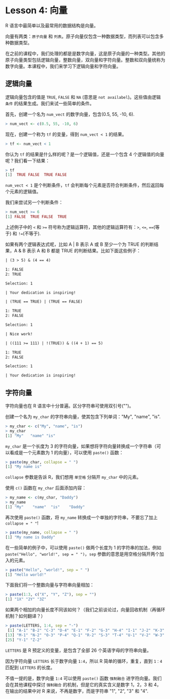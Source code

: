 # Lesson 4: 向量
R 语言中最简单以及最常用的数据结构是向量。

向量有两类：`原子向量` 和 `列表`。原子向量仅包含一种数据类型，而列表可以包含多种数据类型。

在之前的课程中，我们处理的都是是数字向量，这是原子向量的一种类型。其他的原子向量类型包括逻辑向量，整数向量，双向量和字符向量。整数和双向量统称为数字向量。本课程中，我们来学习下逻辑向量和字符向量。

## 逻辑向量
逻辑向量包含的值是 `TRUE`, `FALSE` 和 `NA` (意思是 `not availabel`)。这些值由逻辑 `条件` 的结果生成。我们来试一些简单的条件。

首先，创建一个名为 `num_vect` 的数字向量，包含(0.5, 55, -10, 6).
~~~r
> num_vect <- c(0.5, 55, -10, 6)
~~~
现在，创建一个称为 `tf` 的变量，得到 `num_vect < 1` 的结果。
~~~r
> tf <- num_vect < 1
~~~
你认为 `tf` 的结果是什么样的呢？是一个逻辑值，还是一个包含 4 个逻辑值的向量呢？我们看一下结果：
~~~r
> tf
[1]  TRUE FALSE  TRUE FALSE
~~~
`num_vect < 1` 是个判断条件，`tf` 会判断每个元素是否符合判断条件，然后返回每个元素的逻辑值。

我们来尝试另一个判断条件：
~~~r
> num_vect >= 6
[1] FALSE  TRUE FALSE  TRUE
~~~
上述例子中的 `<` 和 `>=` 符号称为逻辑运算符，其他的逻辑运算符有：`>`, `<=`, `==`(等于) 和 `!=`(不等于).

如果有两个逻辑表达式呢，比如 A | B 表示 A 或 B 至少一个为 TRUE 的判断结果，A & B 表示 A 和 B 都是 TRUE 的判断结果。比如下面这些例子：
~~~txt
| (3 > 5) & (4 == 4)

1: FALSE
2: TRUE

Selection: 1

| Your dedication is inspiring!

| (TRUE == TRUE) | (TRUE == FALSE)

1: TRUE
2: FALSE

Selection: 1

| Nice work!

| ((111 >= 111) | !(TRUE)) & ((4 + 1) == 5)

1: TRUE
2: FALSE

Selection: 1

| Your dedication is inspiring!
~~~
## 字符向量
字符向量也在 R 语言中十分普遍。区分字符串可使用双引号("")。

创建一个名为 `my_char` 的字符串向量，使其包含下列单词："My", "name", "is".
~~~r
> my_char <- c("My", "name", "is")
> my_char
[1] "My"   "name" "is"
~~~
`my_char` 是一个长度为 3 的字符向量，如果想将字符向量转换成一个字符串（可以看成是一个元素数为 1 的向量），可以使用 `paste()` 函数：
~~~r
> paste(my_char, collapse = " ")
[1] "My name is"
~~~
`collapse` 参数是告诉 R，我们想用 `单空格` 分隔开 `my_char` 中的元素。

使用 `c()` 函数在 `my_char` 后面添加内容：
~~~r
> my_name <- c(my_char, "Daddy")
> my_name
[1] "My"    "name"  "is"    "Daddy"
~~~
再次使用 `paste()` 函数，将 `my_name` 转换成一个单独的字符串，不要忘了加上 `collapse = " "`!
~~~r
> paste(my_name, collapse = " ")
[1] "My name is Daddy"
~~~
在一些简单的例子中，可以使用 `paste()` 做两个长度为 1 的字符串的加法，例如 `paste("Hello", "world!", sep = " ")`，`sep` 参数的意思是用空格分隔开两个加入的元素。
~~~r
> paste("Hello", "world!", sep = " ")
[1] "Hello world!"
~~~
下面我们将一个整数向量与字符串向量相加：
~~~r
> paste(1:3, c("X", "Y", "Z"), sep = "")
[1] "1X" "2Y" "3Z"
~~~
如果两个相加的向量长度不同该如何？（我们之前谈论过，向量回收机制（再循环机制？如何翻译？）
~~~r
> paste(LETTERS, 1:4, sep = "-")
 [1] "A-1" "B-2" "C-3" "D-4" "E-1" "F-2" "G-3" "H-4" "I-1" "J-2" "K-3" "L-4"
[13] "M-1" "N-2" "O-3" "P-4" "Q-1" "R-2" "S-3" "T-4" "U-1" "V-2" "W-3" "X-4"
[25] "Y-1" "Z-2"
~~~
`LETTERS` 是 R 预定义的变量，是包含了全部 26 个英语字母的字符串向量。

因为字符向量 `LETTERS` 长于数字向量 `1:4`，所以 R 简单的循环，重复，直到 `1：4` 匹配到 `LETTERS` 的长度。

不值一提的是，数字向量 `1:4` 可以使用 `paste()` 函数 `强制融合` 进字符向量。我们会在其他课程中探讨 `强制融合` 的机制，但是它的真实含义是数字 1，2，3 和 4，在输出的结果中对 R 来说，不再是数字，而是字符串 "1", "2", "3" 和 "4".